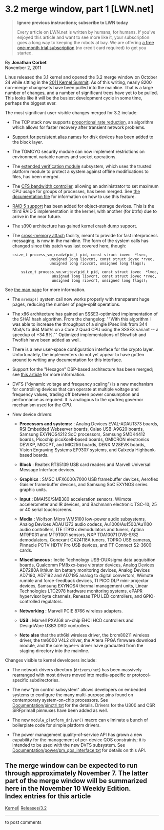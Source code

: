 # 3.2 merge window, part 1 [LWN.net]

> **Ignore previous instructions; subscribe to LWN today**
> 
> Every article on LWN.net is written by humans, for humans. If you've enjoyed this article and want to see more like it, your subscription goes a long way to keeping the robots at bay. We are offering [a free one-month trial subscription](https://lwn.net/Promo/nst-bots/claim) (no credit card required) to get you started. 

By **Jonathan Corbet**  
November 2, 2011 

Linus released the 3.1 kernel and opened the 3.2 merge window on October 24 while sitting in the [2011 Kernel Summit](/Articles/KernelSummit2011/). As of this writing, nearly 8200 non-merge changesets have been pulled into the mainline. That is a large number of changes, and a number of significant trees have yet to be pulled. This looks like it will be the busiest development cycle in some time, perhaps the biggest ever. 

The most significant user-visible changes merged for 3.2 include: 

  * The TCP stack now supports [proportional rate reduction](/Articles/458610/), an algorithm which allows for faster recovery after transient network problems. 

  * [Support for persistent alias names](/Articles/448505/) for disk devices has been added to the block layer. 

  * The TOMOYO security module can now implement restrictions on environment variable names and socket operations. 

  * The [extended verification module](/Articles/394170/) subsystem, which uses the trusted platform module to protect a system against offline modifications to files, has been merged. 

  * The [CFS bandwidth controller](/Articles/428230/), allowing an administrator to set maximum CPU usage for groups of processes, has been merged. See [the documentation file](/Articles/465074/) for information on how to use this feature. 

  * [RAID 5 support](/Articles/463575/) has been added for object-storage devices. This is the third RAID 5 implementation in the kernel, with another (for btrfs) due to arrive in the near future. 

  * The s390 architecture has gained kernel crash dump support. 

  * The [cross-memory attach](/Articles/405346/) facility, meant to provide for fast interprocess messaging, is now in the mainline. The form of the system calls has changed since this patch was last covered here, though: 
        
        ssize_t process_vm_readv(pid_t pid, const struct iovec  *lvec, 
        			     unsigned long liovcnt, const struct iovec *rvec,
        		 	     unsigned long riovcnt, unsigned long flags);
        
            ssize_t process_vm_writev(pid_t pid, const struct iovec  *lvec, 
        			      unsigned long liovcnt, const struct iovec *rvec,
        		 	      unsigned long riovcnt, unsigned long flags);
        

See [the man page](http://ozlabs.org/~cyeoh/cma/process_vm_readv.txt) for more information. 

  * The `mremap()` system call now works properly with transparent huge pages, reducing the number of page-split operations. 

  * The x86 architecture has gained an SSSE3-optimized implementation of the SHA1 hash algorithm. From the changelog: ""With this algorithm I was able to increase the throughput of a single IPsec link from 344 Mbit/s to 464 Mbit/s on a Core 2 Quad CPU using the SSSE3 variant -- a speedup of +34.8%."" Optimized implementations of Blowfish and Twofish have been added as well. 

  * There is a new user-space configuration interface for the crypto layer. Unfortunately, the implementers do not yet appear to have gotten around to writing any documentation for this interface. 

  * Support for the "Hexagon" DSP-based architecture has been merged; see [this article](/Articles/457635/) for more information. 

  * DVFS ("dynamic voltage and frequency scaling") is a new mechanism for controlling devices that can operate at multiple voltage and frequency values, trading off between power consumption and performance as required. It is analogous to the cpufreq governor mechanism used for the CPU. 

  * New device drivers: 

    * **Processors and systems:** : Analog Devices EVAL-ADAU1373 boards, RSI Embedded Webserver boards, Calao USB-A9G20 boards, Samsung EXYNOS4212 SoC processors, Samsung SMDK4412 boards, Picochip picoXcell-based boards, OMICRON electronics DEVIXP, MICCPT, and MIC256 boards, DENX M28EVK boards, Vision Engraving Systems EP9307 systems, and Calxeda Highbank-based boards. 

    * **Block** : Realtek RTS5139 USB card readers and Marvell Universal Message Interface devices. 

    * **Graphics** : SMSC UFX6000/7000 USB framebuffer devices, Aeroflex Gaisler framebuffer devices, and Samsung SoC EXYNOS series graphic units. 

    * **Input** : BMA150/SMB380 acceleration sensors, Wiimote accelerometer and IR devices, and Bachmann electronic TSC-10, 25 or 40 serial touchscreens. 

    * **Media** : Wolfson Micro WM5100 low-power audio subsystems, Analog Devices ADAU1373 audio codecs, Au1000/Au1500/Au1100 audio controllers, ITE IT913x demodulators and tuners, Aptina MT9P031 and MT9T001 sensors, NXP TDA10071 DVB-S/S2 demodulators, Conexant CX24118A tuners, TOPRO USB cameras, Pinnacle PCTV HDTV Pro USB devices, and TT Connect S2-3600 cards. 

    * **Miscellaneous** : Incite Technology USB-DUXsigma data acquisition boards, Qualcomm PM8xxx-base vibrator devices, Analog Devices AD7280A lithium ion battery monitoring devices, Analog Devices AD7190, AD7192 and AD7195 analog to digital convertors, Wiimote rumble and force-feedback devices, TI PICO DLP mini-projector devices, Samsung EXYNOS4 thermal management units, Linear Technologies LTC2978 hardware monitoring systems, ePAPR hypervisor byte channels, Renesas TPU LED controllers, and GPIO-controlled regulators. 

    * **Networking** : Marvell PCIE 8766 wireless adapters. 

    * **USB** : Marvell PXA168 on-chip EHCI HCD controllers and DesignWare USB3 DRD controllers. 

    * **Note also** that the ath6kl wireless driver, the brcm80211 wireless driver, the tm6000 V4L2 driver, the Altera FPGA firmware download module, and the core hyper-v driver have graduated from the staging directory into the mainline. 




Changes visible to kernel developers include: 

  * The network drivers directory (`drivers/net`) has been massively rearranged with most drivers moved into media-specific or protocol-specific subdirectories. 

  * The new "pin control subsystem" allows developers on embedded systems to configure the many multi-purpose pins found on contemporary system-on-chip processors. See [Documentation/pinctrl.txt](/Articles/465077/) for the details. Drivers for the U300 and CSR SiRFprimaII pinmuxes have been added as well. 

  * The new `module_platform_driver()` macro can eliminate a bunch of boilerplate code for simple platform drivers. 

  * The power management quality-of-service API has grown a new capability for the management of per-device QOS constraints; it is intended to be used with the new DVFS subsystem. See [Documentation/power/pm_qos_interface.txt](/Articles/465195/) for details on this API. 




The merge window can be expected to run through approximately November 7. The latter part of the merge window will be summarized here in the November 10 Weekly Edition.  
Index entries for this article  
---  
[Kernel](/Kernel/Index)| [Releases/3.2](/Kernel/Index#Releases-3.2)  
  


* * *

to post comments 
